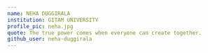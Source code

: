 ```yaml
---
name: NEHA DUGGIRALA
institution: GITAM UNIVERSITY
profile_pic: neha.jpg
quote: The true power comes when everyone can create together.
github_user: neha-duggirala
---
```

